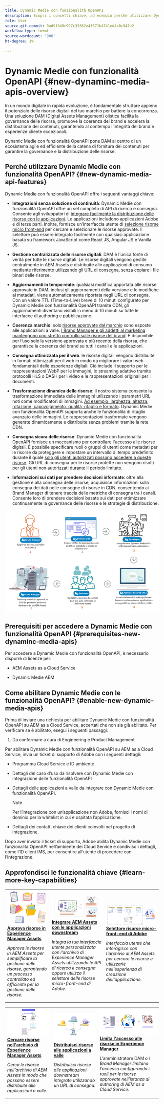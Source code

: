 ```yaml
---
title: Dynamic Medie con funzionalità OpenAPI
description: Scopri i concetti chiave, ad esempio perché utilizzare Dynamic Medie con funzionalità OpenAPI e come abilitarlo.
role: User
source-git-commit: 0ad9f349c997c35862e4f571b4741ed4c0c947e2
workflow-type: tm+mt
source-wordcount: '906'
ht-degree: 1%

---
```


# Dynamic Medie con funzionalità OpenAPI {#new-dynaminc-media-apis-overview}

In un mondo digitale in rapida evoluzione, è fondamentale sfruttare appieno il potenziale delle risorse digitali del tuo marchio per battere la concorrenza. Una soluzione DAM (Digital Assets Management) olistica facilita la governance delle risorse, promuove la coerenza del brand e accelera la distribuzione dei contenuti, garantendo al contempo l’integrità del brand e esperienze cliente eccezionali.

Dynamic Medie con funzionalità OpenAPI pone DAM al centro di un ecosistema agile ed efficiente della catena di fornitura dei contenuti per garantire la governance e la distribuzione delle risorse.

## Perché utilizzare Dynamic Medie con funzionalità OpenAPI? {#new-dynamic-media-api-features}

Dynamic Medie con funzionalità OpenAPI offre i seguenti vantaggi chiave:

* **Integrazioni senza soluzione di continuità**: Dynamic Medie con funzionalità OpenAPI offre un set completo di API di ricerca e consegna. Consente agli sviluppatori di [integrare facilmente la distribuzione delle risorse con le applicazioni](/help/assets/integrate-new-dynamic-media-apis.md). Le applicazioni includono applicazioni Adobe e di terze parti. Inoltre, fornisce un&#39;interfaccia utente di [selezione risorse micro front-end](/help/assets/asset-selector.md) per cercare e selezionare le risorse approvate. Il selettore può essere integrato facilmente con qualsiasi applicazione basata su framework JavaScript come React JS, Angular JS e Vanilla JS.

* **Gestione centralizzata delle risorse digitali**: DAM è l&#39;unica fonte di verità per tutte le risorse digitali. Le risorse digitali vengono gestite centralmente in AEM Assets e distribuite alle applicazioni di consumo mediante riferimento utilizzando gli URL di consegna, senza copiare i file binari delle risorse.

* **Aggiornamenti in tempo reale**: qualsiasi modifica apportata alle risorse approvate in DAM, inclusi gli aggiornamenti della versione e le modifiche ai metadati, viene automaticamente riportata negli URL di consegna. Con un valore TTL (Time-to-Live) breve di 10 minuti configurato per Dynamic Medie con funzionalità OpenAPI tramite CDN, gli aggiornamenti diventano visibili in meno di 10 minuti su tutte le interfacce di authoring e pubblicazione.

* **Coerenza marchio**: solo [risorse approvate dal marchio](/help/assets/approved-assets.md) sono esposte alle applicazioni a valle. [I Brand Manager e gli addetti al marketing mantengono uno stretto controllo sulle risorse del brand](/help/assets/restrict-assets-delivery.md). È disponibile per l’uso solo la versione approvata e più recente della risorsa, che garantisce la coerenza del brand su tutti i canali e le applicazioni.

* **Consegna ottimizzata per il web**: le risorse digitali vengono distribuite in formati ottimizzati per il web in modo da migliorare i valori web fondamentali delle esperienze digitali. Ciò include il supporto per le rappresentazioni WebP per le immagini, lo streaming adattivo tramite protocolli HLS o DASH per i video e le rappresentazioni originali per i documenti.

* **Trasformazione dinamica delle risorse**: il nostro sistema consente la trasformazione immediata delle immagini utilizzando i parametri URL noti come modificatori di immagini. [Ad esempio, larghezza, altezza, rotazione, capovolgimento, qualità, ritaglio e formato](/help/assets/deliver-assets-apis.md). Dynamic Medie con funzionalità OpenAPI supporta anche le funzionalità di ritaglio avanzato delle immagini. Le rappresentazioni trasformate vengono generate dinamicamente e distribuite senza problemi tramite la rete CDN.

* **Consegna sicura delle risorse**: Dynamic Medie con funzionalità OpenAPI fornisce un meccanismo per controllare l&#39;accesso alle risorse digitali. È possibile specificare ruoli o gruppi di utenti come metadati per le risorse da proteggere e impostare un intervallo di tempo predefinito durante il quale [solo gli utenti autorizzati possono accedere a queste risorse](/help/assets/restrict-assets-delivery.md). Gli URL di consegna per le risorse protette non vengono risolti per gli utenti non autorizzati durante il periodo limitato.

* **Informazioni sui dati per prendere decisioni informate**: oltre alla gestione e alla consegna delle risorse, acquisisce informazioni sulla consegna dei dati nelle consegne di risorse in CDN, consentendo ai Brand Manager di tenere traccia delle metriche di consegna tra i canali. Consente loro di prendere decisioni basate sui dati per ottimizzare continuamente la governance delle risorse e le strategie di distribuzione.

![Nuovo diagramma di flusso dei dati di Dynamic Media](assets/dm-openapi-dfd.png)

## Prerequisiti per accedere a Dynamic Medie con funzionalità OpenAPI {#prerequisites-new-dynaminc-media-apis}

Per accedere a Dynamic Medie con funzionalità OpenAPI, è necessario disporre di licenze per:

* AEM Assets as a Cloud Service

* Dynamic Medie AEM

## Come abilitare Dynamic Medie con le funzionalità OpenAPI? {#enable-new-dynamic-media-apis}

Prima di inviare una richiesta per abilitare Dynamic Medie con funzionalità OpenAPI su AEM as a Cloud Service, accertati che non sia già abilitato. Per verificare se è abilitato, esegui i seguenti passaggi:

1. Da confermare a cura di Engineering e Product Management

Per abilitare Dynamic Medie con funzionalità OpenAPI su AEM as a Cloud Service, invia un ticket di supporto di Adobe con i seguenti dettagli:

* Programma Cloud Service e ID ambiente

* Dettagli del caso d’uso da risolvere con Dynamic Medie con integrazione delle funzionalità OpenAPI

* Dettagli delle applicazioni a valle da integrare con Dynamic Medie con funzionalità OpenAPI.

  >[!NOTE]
  >
  > Per l’integrazione con un’applicazione non Adobe, fornisci i nomi di dominio per la whitelist in cui è ospitata l’applicazione.

* Dettagli dei contatti chiave dei clienti coinvolti nel progetto di integrazione.

Dopo aver inviato il ticket di supporto, Adobe abilita Dynamic Medie con funzionalità OpenAPI nell’ambiente dei Cloud Service e condiviso i dettagli, come l’ID client IMS, per consentire all’utente di procedere con l’integrazione.

## Approfondisci le funzionalità chiave {#learn-more-key-capabilities}

<table>
<td>
   <a href="/help/assets/approved-assets.md">
   <img alt="Approvare le risorse in Experience Manager Assets" src="./assets/approved-assets.jpeg" />
   </a>
   <div>
      <a href="/help/assets/approved-assets.md">
      <strong>Approva risorse in Experience Manager Assets</strong>
      </a>
   </div>
   <p>
      <em>Approva le risorse in AEM Assets per semplificare la gestione delle risorse, garantendo un processo controllato ed efficiente per la gestione delle risorse.</em>
   </p>
</td>
<td>
   <a href="/help/assets/integrate-new-dynamic-media-apis.md">
   <img alt="Integrare AEM Assets con le applicazioni a valle" src="./assets/asset-selector-integration.png" />
   </a>
   <div>
      <a href="/help/assets/integrate-new-dynamic-media-apis.md">
      <strong>Integrare AEM Assets con le applicazioni downstream</strong>
      </a>
   </div>
   <p>
      <em>Integra la tua interfaccia utente personalizzata con l'archivio di Experience Manager Assets utilizzando le API di ricerca e consegna oppure utilizza il selettore delle risorse micro-front-end di Adobe.</em>
   </p>
</td>
<td>
   <a href="/help/assets/asset-selector.md">
   <img alt="Selettore risorse di Adobe" src="./assets/asset-selector-prereqs.png" />
   </a>
   <div>
      <a href="/help/assets/asset-selector.md">
      <strong>Selettore risorse micro-front-end di Adobe</strong>
      </a>
   </div>
   <p>
      <em>Interfaccia utente che interagisce con l'archivio di AEM Assets per cercare le risorse e utilizzarle nell'esperienza di creazione dell'applicazione.</em>
   </p>
</td>
</table>
<table>
<td>
   <a href="/help/assets/search-assets-api.md">
   <img alt="Cercare risorse nell’archivio Experience Manager Assets" src="./assets/search-assets-api-overview.png" />
   </a>
   <div>
      <a href="/help/assets/search-assets-api.md">
      <strong>Cercare risorse nell'archivio di Experience Manager Assets</strong>
      </a>
   </div>
   <p>
      <em>Cerca le risorse nell'archivio di AEM Assets in modo che possano essere distribuite alle applicazioni a valle.</em>
   </p>
</td>
<td>
   <a href="/help/assets/deliver-assets-apis.md">
   <img alt="Distribuzione di risorse alle applicazioni a valle" src="./assets/delivery-url.png" />
   </a>
   <div>
      <a href="/help/assets/deliver-assets-apis.md">
      <strong>Distribuisci risorse alle applicazioni a valle</strong>
      </a>
   </div>
   <p>
      <em>Distribuisci risorse alle applicazioni downstream integrate utilizzando un URL di consegna.</em>
   </p>
</td>
<td>
   <a href="/help/assets/restrict-assets-delivery.md">
   <img alt="Limitare l’accesso alle risorse in Experience Manager" src="./assets/restricted-access.png" />
   </a>
   <div>
      <a href="/help/assets/restrict-assets-delivery.md">
      <strong>Limita l'accesso alle risorse in Experience Manager</strong>
      </a>
   </div>
   <p>
      L'amministratore DAM <em> o i Brand Manager limitano l'accesso configurando i ruoli per le risorse approvate nell'istanza di authoring di AEM as a Cloud Service.</em>
   </p>
</td>
</table>

